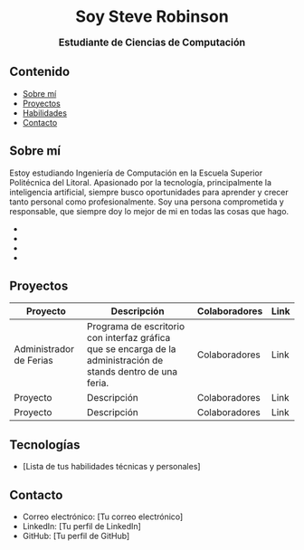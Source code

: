 <h1 style="text-align:center">Soy Steve Robinson</h1>
<p style="text-align:center; font-weight:bold; font-size:17">Estudiante de Ciencias de Computación</p>

## Contenido

- [Sobre mí](#sobre-mí)
- [Proyectos](#proyectos)
- [Habilidades](#habilidades)
- [Contacto](#contacto)

## Sobre mí

Estoy estudiando Ingeniería de Computación en la Escuela Superior Politécnica del Litoral. Apasionado por la tecnología, principalmente la inteligencia artificial, siempre busco oportunidades para aprender y crecer tanto personal como profesionalmente. Soy una persona comprometida y responsable, que siempre doy lo mejor de mi en todas las cosas que hago.

-
-
-
-

## Proyectos

| Proyecto    | Descripción | Colaboradores | Link |
| -------- | ------- | -------- | ------- |
| Administrador de Ferias  |  Programa de escritorio con interfaz gráfica que se encarga de la administración de stands dentro de una feria.   | Colaboradores  | Link    |
| Proyecto | Descripción     | Colaboradores | Link    |
| Proyecto | Descripción     | Colaboradores | Link    |

## Tecnologías

- [Lista de tus habilidades técnicas y personales]

## Contacto

- Correo electrónico: [Tu correo electrónico]
- LinkedIn: [Tu perfil de LinkedIn]
- GitHub: [Tu perfil de GitHub]
